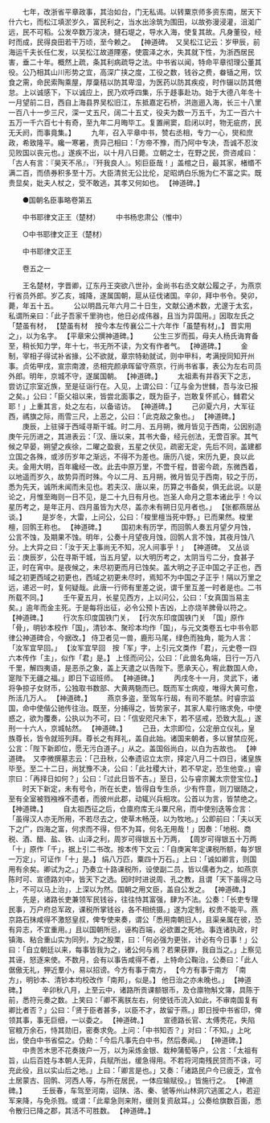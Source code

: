 <!-- { "loadSidebar": true } -->
　　七年，改浙省平章政事，其治如台，门无私谒。以转粟京师多资东南，居天下什六七，而松江填淤岁久，富民利之，当水出涂筑为围田，以故弥漫浸灌，沮洳广远，民不可稻。公发卒数万浚决，揵石堤之，导水入海，使复其故。凡身董役，经时而成，民得良田若干万顷，至今赖之。 【神道碑。　又吴松江记云：岁甲辰，前海运千夫长任仁发，以吴松江故道陻塞，使震泽之水，失其就下性，为浙西居民害，垂二十年。概然上疏，条其利病疏导之法。中书省以闻，特命平章彻理公董其役。公乃相其山川形势之宜，高深广挟之度，工役之数，钱谷之费，畚锸之用，饮食之需，命民索陶乘屋，厚稾秸以防其卑湿，为医药以防其疾疫，时作辍以防其倦怠。上以诚感下，下以诚应上，民乃欢呼四集，乐于趍事赴功。始于大德八年冬十一月望前二日，西自上海县界吴松旧江，东抵嘉定石桥，洪迤逦入海，长三十八里一百八十一步三尺，深一丈五尺，阔二十五丈，役夫为数一万五千，为工一百六十五万一千六百七十有奇，至九年二月晦毕工。复置闸窦，启闭以时，物无疵疠，民无夭阏，而事竟集。】 
　　九年，召入平章中书，赞右丞相，专力一心，爕和庶政，希致隆平。纔一寒暑，责异己相曰：「方帝不豫，而乃阿中专决，吾诚不忍汝见败国以丧元也。」遂疾不出，以十月八日薨。立朝之士，在野之民，赍咨咸曰：「古人有言：『昊天不吊』，『歼我良人』。矧巨臣哉！」盖棺之日，最其家，楮缗不满二百，而债券积多至十万。大臣清贫无公比伦，足昭炳白乐施为仁不富之实。既贵显矣，妣夫人杖之，受不敢逃，其孝又何如也。 【神道碑。】 

　　●国朝名臣事略卷第五 

　　中书耶律文正王（楚材） 
　　中书杨忠肃公（惟中） 

　　○中书耶律文正王（楚材） 

　　中书耶律文正王 

　　卷五之一 

　　王名楚材，字晋卿，辽东丹王突欲八世孙，金尚书右丞文献公履之子，为燕京行省员外郎。岁乙亥，城降，遂属国朝，扈从征伐诸国。辛卯，拜中书令。癸卯，薨，年五十五。 
　　公以明昌元年六月二十日生，文献公通术数，尤邃于太玄，私谓所亲曰：「此子吾家千里驹也，他日必成伟器，且当为异国用。」因取左氏之「楚虽有材， 【楚虽有材　按今本左传襄公二十六年作「虽楚有材」。】 晋实用之」，以为名字。 【平章宋公撰神道碑。】 
　　公生三岁而孤，母夫人杨氏诲育备至，稍长知力学，年十七，书无所不读，为文有作者气。 【神道碑。】 
　　金制，宰相子得试补省掾，公不欲就，章宗特勑就试，则中甲科，考满授同知开州事。贞佑甲戌，宣宗南渡，丞相完颜承晖留守燕京，行尚书省事，表公为左右司员外郎。明年，京城不守，遂属国朝。 【神道碑。】 
　　太祖素有并吞天下之志，尝访辽宗室近族，至是征诣行在。入见，上谓公曰：「辽与金为世雠，吾与汝已报之矣。」公曰：「臣父祖以来，皆尝北面事之，既为臣子，岂敢复怀贰心，雠君父耶！」上重其言，处之左右，以备谘访。 【神道碑。】 
　　己卯夏六月，大军征西，禡旗之际，雨雪三尺，上恶之，公曰：「此克敌之象也。」 【神道碑。】 
　　庚辰，上驻驿于西域寻斯干城。时二月、五月朔，微月皆见于西南，公因别造庚午元历进之，其进表云：「汉、唐以来，其书大备，经元创法，无啻百家。其气候之早晏，朔望之疾徐，二曜之盈衰，五星之伏见，疏密无定，先后不同，盖建都立国之各殊，或涉历岁年之渐远，不得不为差也。唐历八徙，宋历九更，良以此夫。金用大明，百年纔经一改。此去中原万里，不啻千程，昔密今疏，东微西着，以地遥而岁久，故势异而时殊。今以二月、五月朔，微月皆见于西南，较之于历，悉为先天，诚所未闻而未见也。若夫汉、唐以来，历算之书备矣，俱无此说。以是论之，月惟至晦则一日不见，是二十九日有月也。岂圣人命月之意本诸此乎！今以星历考之，是年正月、四月虽皆为大尽，盖亦未有朔日见月者也。」 【张都燕居丛谈。】 
　　是岁冬，大雷，上问公，公曰：「梭里檀当死中野。」已而果然。梭里檀，回鹘王称也。 【神道碑。】 
　　国初未有历学，而回鹘人奏五月望夕月蚀，公言不蚀，及期果不蚀。明年，公奏十月望夜月蚀，回鹘人言不蚀，其夜月蚀八分。上大异之曰：「汝于天上事尚无不知，况人间事乎！」 【神道碑。　又丛谈云：庚辰岁，公在寻斯干城，当五月望，以大明历考之，太阴当亏二分，食甚子正，时在宵中。是夜候之，未尽初更而月已蚀矣。盖大明之子正中国之子正也，西域之初更西域之初更也，西域之初更未尽时，焉知不为中国之子正乎！隔以万里之远，递迟一时，复何疑哉。此唐一行师有里差之说，谓千里互差一时者是也。二书所载不同。】 
　　壬午夏五月，长星见西方，上以问公，公曰：「女真国当易主矣。」逾年而金主死。于是每将出征，必令公预卜吉凶，上亦烧羊脾骨以符之。 【神道碑。】 
　　行次东印度国铁门关， 【行次东印度国铁门关　「国」原作「骨」，明钞本校作「国」，清钞本、聚珍本均作「国」，与元文类卷五七中书令耶律公神道碑合，今据改。】 侍卫者见一兽，鹿形马尾，绿色而独角，能为人言：「汝军宜早回。」 【汝军宜早回　按「军」字，上引元文类作「君」，元史卷一四六本传作「主」，似作「君」是。】 上怪而问公，公曰：「此兽名角端，日行一万八千里，解四夷语，是恶杀之象，盖上天遣之以告陛下。愿承天心，宥此数国人命，寔陛下无疆之福。」即日下诏班师。 【神道碑。】 
　　丙戌冬十一月，灵武下，诸将争掠子女财币，公独取书数部、大黄两駞而已。既而军士病疫，唯得大黄可愈，所活几万人。 【神道碑。】 
　　燕京多盗，至驾车行刼，有司不能禁。时睿宗监国，命中使偕公驰传往治。既至，分捕得之，皆势家子，其家人辈行赂求免，中使惑之，欲为覆奏，公执以为不可，曰：「信安咫尺未下，若不惩戒，恐致大乱。」遂刑一十六人，京城帖然。 【神道碑。】 
　　己丑，太宗即位，公定册立仪礼，皇族尊长，皆令就班列拜。尊长之有拜礼，盖自此始。诸国来朝者，多以冒禁应死，公言：「陛下新即位，愿无污白道子。」从之。盖国俗尚白，以白为吉故也。 【神道碑。　又李微撰墓志云：「己丑秋，公奉遗诏立太宗，择定八月二十四日，诸皇族毕至。至二十二日，尚犹豫不决，公曰：「此社稷大计，若不早定，恐生他变。」睿宗曰：「再择日如何？」公曰：「过此日皆不吉。」至日，公与睿宗翼太宗登宝位。】 
　　时天下新定，未有号令，所在长吏，皆得自专生杀，少有忤意，则刀锯随之，至有全室被戮襁褓不遗者，而彼州此郡，动辄兴兵相攻。公首以为言，皆禁绝之。 【神道碑。】 
　　自太祖西征之后，仓廪府库无斗粟尺帛，而中使别迭等佥言：「虽得汉人亦无所用，不若尽去之，使草木畅茂，以为牧地。」公即前曰：「夫以天下之广，四海之富，何求而不得，但不为耳，何名无用哉！」因奏：「地税、商税、酒、醋、盐、铁、山泽之利，周岁可得银五十万两， 【周岁可得银五十万两　「十」原作「千」，据上引二书改。按本传下文云：「自庚寅年定课税所额，每岁银一万定」，可证作「十」是。】 绢八万匹，粟四十万石。」上曰：「诚如卿言，则国用有余矣。卿试为之。」乃奏立十路课税所，设使副二员，皆以儒者为之，如燕京陈时可、宣德路刘中，皆天下之选。因时时进说周、孔之教，且谓「天下虽得之马上，不可以马上治」，上深以为然。国朝之用文臣，盖自公发之。 【神道碑。】 
　　先是，诸路长吏兼领军民钱谷，往往恃其富强，肆为不法。公奏：「长吏专理民事，万户府总军政，课税所掌钱谷，各不相统摄。」遂为定制，权贵不能平。燕京路石抹咸得不激怒皇叔，俾专使来奏，谓公「悉用南朝旧人，且渠亲属在彼，恐有异志，不宜重用。」且以国朝所忌，诬构百端，必欲置之死地。事连诸执政，时镇海、粘合重山实为同列，为之股栗，曰：「何必强为更张，计必有今日事！」公曰：「自立朝廷以来，每事皆我为之，诸公何与焉？若果获罪，我自当之。」上察见其诬，怒逐来使。不数月，会有以事告咸得不者，上特命公鞠治，公奏曰：「此人倨傲无礼，狎近羣小，易以招谤。今方有事于南方， 【今方有事于南方　「南方」，明钞本、清钞本均校改作「南邦」，似是。】 他日治之亦未晚也。」 【神道碑。】 
　　辛卯秋八月，上至云中，诸路所贡课额银币，及仓廪物斛文簿，具陈于前，悉符元奏之数。上笑曰：「卿不离朕左右，何使钱币流入如此，不审南国复有卿比者否？」公曰：「贤于臣者甚多，以臣不才，故留于燕。」即日授中书省印，俾领其事，事无巨细，一以委之。 【神道碑。】 
　　宣德路长官、太傅秃花，失陷官粮万余石，恃其勋旧，密奏求免。上问：「中书知否？」对曰：「不知。」上叱出，使白中书省偿之。仍勑：「今后凡事先白中书，然后奏闻。」 【神道碑。】 
　　中贵苦木思不花奏拨户一万，以为采炼金银、栽种蒲萄等户，公言：「太祖有旨，山后百姓与本朝人无异，兵赋所出，缓急得用。不若将河南残民贷而不诛，可充此役，且以实山后之地。」上曰：「卿言是也。」又奏：「诸路民户今已疲乏，宜令土居蒙古、回鹘、河西人等，与所在居民，一体应输赋役。」皆施行之。 【神道碑。】 
　　壬辰春，车驾至河南，诏陕、洛、秦、虢等州山林洞穴逃匿之人，若迎军来降，与免杀戮。或谓：「此辈急则来附，缓则复资敌耳。」公奏给旗数百面，悉令散归已降之郡，其活不可胜数。 【神道碑。】 
